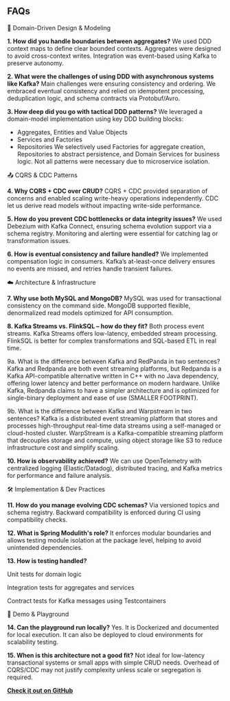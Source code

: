 ## FAQs

🧱 Domain-Driven Design & Modeling

**1. How did you handle boundaries between aggregates?**
We used DDD context maps to define clear bounded contexts. Aggregates were designed to avoid cross-context writes. Integration was event-based using Kafka to preserve autonomy.

**2. What were the challenges of using DDD with asynchronous systems like Kafka?**
Main challenges were ensuring consistency and ordering. We embraced eventual consistency and relied on idempotent processing, deduplication logic, and schema contracts via Protobuf/Avro.

**3. How deep did you go with tactical DDD patterns?**
We leveraged a domain-model implementation using key DDD building blocks:
* Aggregates, Entities and Value Objects
* Services and Factories
* Repositories
We selectively used Factories for aggregate creation, Repositories to abstract persistence, and Domain Services for business logic. Not all patterns were necessary due to microservice isolation.

📤 CQRS & CDC Patterns

**4. Why CQRS + CDC over CRUD?**
CQRS + CDC provided separation of concerns and enabled scaling write-heavy operations independently. CDC let us derive read models without impacting write-side performance.

**5. How do you prevent CDC bottlenecks or data integrity issues?**
We used Debezium with Kafka Connect, ensuring schema evolution support via a schema registry. Monitoring and alerting were essential for catching lag or transformation issues.

**6. How is eventual consistency and failure handled?**
We implemented compensation logic in consumers. Kafka’s at-least-once delivery ensures no events are missed, and retries handle transient failures.

☁️ Architecture & Infrastructure

**7. Why use both MySQL and MongoDB?**
MySQL was used for transactional consistency on the command side. MongoDB supported flexible, denormalized read models optimized for API consumption.

**8. Kafka Streams vs. FlinkSQL – how do they fit?**
Both process event streams. Kafka Streams offers low-latency, embedded stream processing. FlinkSQL is better for complex transformations and SQL-based ETL in real time.

9a. What is the difference between Kafka and RedPanda in two sentences?
Kafka and Redpanda are both event streaming platforms, but Redpanda is a Kafka API-compatible alternative written in C++ with no Java dependency, offering lower latency and better performance on modern hardware. Unlike Kafka, Redpanda claims to have a simpler architecture and is optimized for single-binary deployment and ease of use (SMALLER FOOTPRINT). 

9b. What is the difference between Kafka and Warpstream in two sentences?
Kafka is a distributed event streaming platform that stores and processes high-throughput real-time data streams using a self-managed or cloud-hosted cluster. WarpStream is a Kafka-compatible streaming platform that decouples storage and compute, using object storage like S3 to reduce infrastructure cost and simplify scaling.


**10. How is observability achieved?**
We can use OpenTelemetry with centralized logging (Elastic/Datadog), distributed tracing, and Kafka metrics for performance and failure analysis.

🛠️ Implementation & Dev Practices

**11. How do you manage evolving CDC schemas?**
Via versioned topics and schema registry. Backward compatibility is enforced during CI using compatibility checks.

**12. What is Spring Modulith's role?**
It enforces modular boundaries and allows testing module isolation at the package level, helping to avoid unintended dependencies.

**13. How is testing handled?**

Unit tests for domain logic

Integration tests for aggregates and services

Contract tests for Kafka messages using Testcontainers

🧪 Demo & Playground

**14. Can the playground run locally?**
Yes. It is Dockerized and documented for local execution. It can also be deployed to cloud environments for scalability testing.

**15. When is this architecture not a good fit?**
Not ideal for low-latency transactional systems or small apps with simple CRUD needs. Overhead of CQRS/CDC may not justify complexity unless scale or segregation is required.

**[Check it out on GitHub](https://github.com/improving-minnesota/demo-ordermgmt-cqrs-cdc)**

